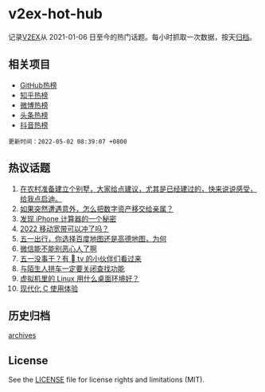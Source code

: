 # v2ex-hot-hub

 记录[V2EX](https://www.v2ex.com/)从 2021-01-06 日至今的热门话题。每小时抓取一次数据，按天[归档](archives)。
 
 ## 相关项目

- [GitHub热榜](https://github.com/lonnyzhang423/github-hot-hub)
- [知乎热榜](https://github.com/lonnyzhang423/zhihu-hot-hub)
- [微博热榜](https://github.com/lonnyzhang423/weibo-hot-hub)
- [头条热榜](https://github.com/lonnyzhang423/toutiao-hot-hub)
- [抖音热榜](https://github.com/lonnyzhang423/douyin-hot-hub)


 `更新时间：2022-05-02 08:39:07 +0800`

## 热议话题

1. [在农村准备建立个别墅，大家给点建议，尤其是已经建过的，快来说说感受，给我点启迪。](https://www.v2ex.com/t/850379)
1. [如果突然遭遇意外，怎么把数字资产移交给亲属？](https://www.v2ex.com/t/850319)
1. [发现 iPhone 计算器的一个秘密](https://www.v2ex.com/t/850381)
1. [2022 移动宽带可以冲了吗？](https://www.v2ex.com/t/850385)
1. [五一出行，你选择百度地图还是高德地图，为何](https://www.v2ex.com/t/850339)
1. [微信能不能别恶心人了啊](https://www.v2ex.com/t/850349)
1. [五一没事干？有  tv 的小伙伴们看过来](https://www.v2ex.com/t/850326)
1. [与陌生人拼车一定要关闭查找功能](https://www.v2ex.com/t/850363)
1. [虚拟机里的 Linux 用什么桌面环境好？](https://www.v2ex.com/t/850376)
1. [现代化 C 使用体验](https://www.v2ex.com/t/850384)

## 历史归档

[archives](archives)

## License

See the [LICENSE](LICENSE) file for license rights and limitations (MIT).
